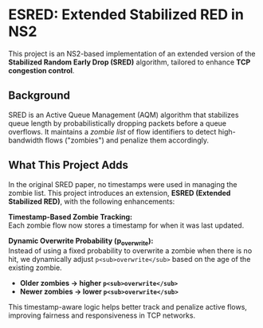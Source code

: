 # ESRED: Extended Stabilized RED in NS2

This project is an NS2-based implementation of an extended version of the **Stabilized Random Early Drop (SRED)** algorithm, tailored to enhance **TCP congestion control**.

## Background

SRED is an Active Queue Management (AQM) algorithm that stabilizes queue length by probabilistically dropping packets before a queue overflows. It maintains a *zombie list* of flow identifiers to detect high-bandwidth flows ("zombies") and penalize them accordingly.

## What This Project Adds

In the original SRED paper, no timestamps were used in managing the zombie list. This project introduces an extension, **ESRED (Extended Stabilized RED)**, with the following enhancements:

 **Timestamp-Based Zombie Tracking:**  
  Each zombie flow now stores a timestamp for when it was last updated.

 **Dynamic Overwrite Probability (p<sub>overwrite</sub>):**  
  Instead of using a fixed probability to overwrite a zombie when there is no hit, we dynamically adjust `p<sub>overwrite</sub>` based on the age of the existing zombie.  
  - **Older zombies → higher `p<sub>overwrite</sub>`**
  - **Newer zombies → lower `p<sub>overwrite</sub>`**

This timestamp-aware logic helps better track and penalize active flows, improving fairness and responsiveness in TCP networks.
